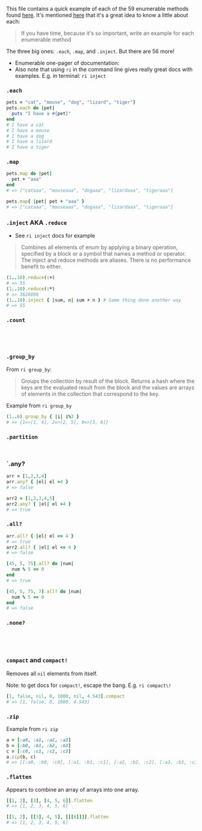 This file contains a quick example of each of the 59 enumerable methods found [here](https://ruby-doc.org/core-3.0.2/Enumerable.html). It's mentioned [here](https://www.youtube.com/watch?v=nZNfSQKC-Yk&t=14m10s) that it's a great idea to know a little about each: 

> If you have time, because it's so important, write an example for each enumerable method

The three big ones: `.each`, `.map`, and `.inject`. But there are 56 more!


- Enumerable one-pager of documentation: 
- Also note that using `ri` in the command line gives really great docs with examples. E.g. in terminal: `ri inject`



### `.each`


```ruby
pets = "cat", "mouse", "dog", "lizard", "tiger"]
pets.each do |pet| 
  puts "I have a #{pet}"
end
# I have a cat
# I have a mouse
# I have a dog
# I have a lizard
# I have a tiger 
```



### `.map`

```ruby
pets.map do |pet| 
  pet + "aaa"
end
# => ["cataaa", "mouseaaa", "dogaaa", "lizardaaa", "tigeraaa"]

pets.map{ |pet| pet + "aaa" }
# => ["cataaa", "mouseaaa", "dogaaa", "lizardaaa", "tigeraaa"]
```

### `.inject` AKA `.reduce` 

- See `ri inject` docs for example

> Combines all elements of enum by applying a binary operation, specified by a block or a symbol that names a method or operator. The inject and reduce methods are aliases. There is no performance benefit to either.

```ruby
(1..10).reduce(:+)
# => 55
(1..10).reduce(:*)
# => 3628800
(1..10).inject { |sum, n| sum + n } # Same thing done another way
# => 55
```

### `.count` 


```ruby





```




### `.group_by` 

From `ri group_by`:

> Groups the collection by result of the block.  Returns a hash where the keys are the evaluated result from the block and the values are arrays of elements in the collection that correspond to the key.	

Example from `ri group_by`

```ruby
(1..6).group_by { |i| i%3 }
# => {1=>[1, 4], 2=>[2, 5], 0=>[3, 6]}
```








### `.partition` 



```ruby



```





### `.any? 


```ruby
arr = [1,2,3,4]
arr.any? { |el| el >4 }
# => false

arr2 = [1,2,3,4,5]
arr2.any? { |el| el >4 }
# => true 
```







### `.all?` 


```ruby
arr.all? { |el| el <= 4 }
# => true
arr2.all? { |el| el <= 4 }
# => false

[45, 5, 75].all? do |num|
  num % 5 == 0
end
# => true

[45, 5, 75, 7].all? do |num| 
  num % 5 == 0 
end
# => false
```








### `.none?` 


```ruby





```



### `compact` and `compact!`

Removes all `nil` elements from itself. 

Note: to get docs for `compact!`, escape the bang. E.g. `ri compact\!`


```ruby
[1, false, nil, 0, 1000, nil, 4.543].compact
# => [1, false, 0, 1000, 4.543]
```






### `.zip` 

Example from `ri zip`

```ruby
a = [:a0, :a1, :a2, :a3]
b = [:b0, :b1, :b2, :b3]
c = [:c0, :c1, :c2, :c3]
a.zip(b, c)
# => [[:a0, :b0, :c0], [:a1, :b1, :c1], [:a2, :b2, :c2], [:a3, :b3, :c3]]
```



### `.flatten`

Appears to combine an array of arrays into one array. 


```ruby
[[1, 2], [3], [4, 5, 6]].flatten
# => [1, 2, 3, 4, 5, 6]

[[1, 2], [[3], 4, 5], [[[6]]]].flatten
# => [1, 2, 3, 4, 5, 6]
```












